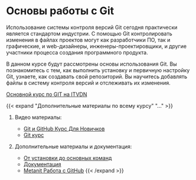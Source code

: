 # Основы работы с Git

Использование системы контроля версий Git сегодня практически является стандартом индустрии. С помощью Git контролировать изменения в файлах проектов могут как разработчики ПО, так и графические, и web-дизайнеры, инженеры-проектировщики, и другие участники процесса создания программного продукта.

В данном курсе будут рассмотрены основы использования Git. Вы познакомитесь с тем, как выполнить установку и первичную настройку Git, узнаете, как создавать свой репозиторий. Вы научитесь добавлять файлы в систему контроля версий и отслеживать их изменения.

[Основной курс по GIT на ITVDN](https://itvdn.com/ru/video/git-basics)

[Дополнительные материалы по всему курсу]:----------------------------------------------------------

{{< expand "Дополнительные материалы по всему курсу" "..." >}}

1. Видео материалы:
    - [Git и GitHub Курс Для Новичков](https://www.youtube.com/watch?v=zZBiln_2FhM&t=5s)
    - [Git курс](https://www.youtube.com/watch?v=W4hoc24K93E&list=PLDyvV36pndZFHXjXuwA_NywNrVQO0aQqb)

2. Дополнительные материалы и документация:
    - [От установки до основных команд](https://tproger.ru/translations/beginner-git-cheatsheet/)
    - [Документация](https://git-scm.com/book/ru/v2)
    - [Metanit Работа с GitHub](https://metanit.com/java/android/22.1.php)
{{< /expand >}}